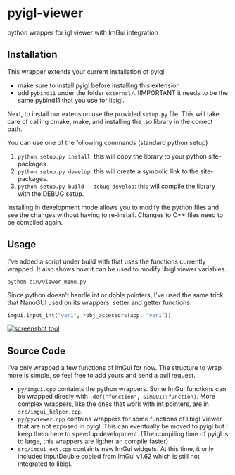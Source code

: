 # pyigl-viewer
python wrapper for igl viewer with ImGui integration


## Installation
This wrapper extends your current installation of pyigl
- make sure to install pyigl before installing this extension
- add `pybind11` under the folder `external/`. !IMPORTANT it needs to be the same pybind11 that you use for libigl. 

Next, to install our extension use the provided `setup.py` file. This will take care of calling cmake, make, and installing the .so library in the correct path.

You can use one of the following commands (standard python setup)
1. `python setup.py install`: this will copy the library to your python site-packages
2. `python setup.py develop`: this will create a symbolic link to the site-packages.
2. `python setup.py build --debug develop`: this will compile the library with the DEBUG setup.

Installing in development mode allows you to modify the python files and see the changes without having to re-install.
Changes to C++ files need to be compiled again.

## Usage
I've added a script under build with that uses the functions currently wrapped. It also shows how it can be used to modify libigl viewer variables.
```
python bin/viewer_menu.py
```
Since python doesn't handle int or doble pointers, I've used the same trick that NanoGUI used on its wrappers: setter and getter functions.

```python
imgui.input_int("var1", *obj_accessors(app, "var1"))
```
[![screenshot tool](https://github.com/panchagil/pyigl-viewer/wiki/images/viewer_menu.png)](https://github.com/panchagil/pyigl-viewer/wiki/images/viewer_menu.png)

## Source Code
I've only wrapped a few functions of ImGui for now. The structure to wrap more is simple, so feel free to add yours and send a pull request.

- `py/imgui.cpp` containts the python wrappers. Some ImGui functions can be wrapped direcly with `.def("function", &ImGUI::function)`. More complex wrappers, like the ones that work with int pointers, are in `src/imgui_helper.cpp`.
- `py/pyviewer.cpp` contains wrappers for some functions of libigl Viewer that are not exposed in pyigl. This can eventually be moved to pyigl but I keep them here to speedup development. (The compiling time of pyigl is to large, this wrappers are ligther an compile faster)
- `src/imgui_ext.cpp` containts new ImGui widgets. At this time, it only includes InputDouble copied from ImGui v1.62 which is still not integrated to libigl.

